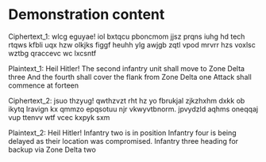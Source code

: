 # Demonstration content

Ciphertext_1:
wlcg eguyae!
iol bxtqcu pboncmom jjsz prqns iuhg hd tech rtqws kfbli
uqx hzw olkjks figgf heuhh ylg awjgb zqtl vpod mrvrr hzs
voxlsc wztbg qraccevc wc lxcsntf

Plaintext_1:
Heil Hitler!
The second infantry unit shall move to Zone Delta three
And the fourth shall cover the flank from Zone Delta one
Attack shall commence at forteen

Ciphertext_2:
jsuo thzyug!
qwthzvzt rht hz yo fbrukjal
zjkzhxhm dxkk ob ikytq lravign kx qmmzo epqsotuu njr vkwyvtbnorm. 
jpvydzld aqhms oneqqaj vup ttenvv wtf vcec kxpyk sxm

Plaintext_2:
Heil Hitler!
Infantry two is in position
Infantry four is being delayed as their location was compromised. 
Infantry three heading for backup via Zone Delta two